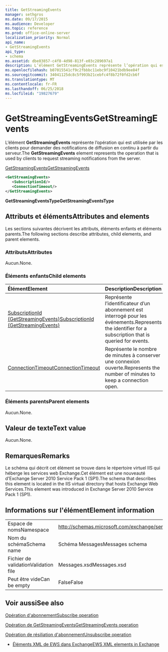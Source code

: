 ```yaml
---
title: GetStreamingEvents
manager: sethgros
ms.date: 09/17/2015
ms.audience: Developer
ms.topic: reference
ms.prod: office-online-server
localization_priority: Normal
api_name:
- GetStreamingEvents
api_type:
- schema
ms.assetid: dbe83857-c4f8-4d98-813f-e03c289697a1
description: L’élément GetStreamingEvents représente l’opération qui est utilisée par les clients pour demander des notifications de diffusion en continu à partir du serveur.
ms.openlocfilehash: b07015541cf9c2fbbbc11ebc9f10421bdb9ee84f
ms.sourcegitcommit: 34041125dc8c5f993b21cebfc4f8b72f0fd2cb6f
ms.translationtype: MT
ms.contentlocale: fr-FR
ms.lasthandoff: 06/25/2018
ms.locfileid: "19827679"
---
```

# <a name="getstreamingevents"></a><span data-ttu-id="794f0-103">GetStreamingEvents</span><span class="sxs-lookup"><span data-stu-id="794f0-103">GetStreamingEvents</span></span>

<span data-ttu-id="794f0-104">L’élément **GetStreamingEvents** représente l’opération qui est utilisée par les clients pour demander des notifications de diffusion en continu à partir du serveur.</span><span class="sxs-lookup"><span data-stu-id="794f0-104">The **GetStreamingEvents** element represents the operation that is used by clients to request streaming notifications from the server.</span></span> 
  
[<span data-ttu-id="794f0-105">GetStreamingEvents</span><span class="sxs-lookup"><span data-stu-id="794f0-105">GetStreamingEvents</span></span>](getstreamingevents.md)
  
```XML
<GetStreamingEvents>
   <SubscriptionId/>
   <ConnectionTimeout/>
</GetStreamingEvents>
```

 <span data-ttu-id="794f0-106">**GetStreamingEventsType**</span><span class="sxs-lookup"><span data-stu-id="794f0-106">**GetStreamingEventsType**</span></span>
## <a name="attributes-and-elements"></a><span data-ttu-id="794f0-107">Attributs et éléments</span><span class="sxs-lookup"><span data-stu-id="794f0-107">Attributes and elements</span></span>

<span data-ttu-id="794f0-108">Les sections suivantes décrivent les attributs, éléments enfants et éléments parents.</span><span class="sxs-lookup"><span data-stu-id="794f0-108">The following sections describe attributes, child elements, and parent elements.</span></span>
  
### <a name="attributes"></a><span data-ttu-id="794f0-109">Attributs</span><span class="sxs-lookup"><span data-stu-id="794f0-109">Attributes</span></span>

<span data-ttu-id="794f0-110">Aucun.</span><span class="sxs-lookup"><span data-stu-id="794f0-110">None.</span></span>
  
### <a name="child-elements"></a><span data-ttu-id="794f0-111">Éléments enfants</span><span class="sxs-lookup"><span data-stu-id="794f0-111">Child elements</span></span>

|<span data-ttu-id="794f0-112">**Élément**</span><span class="sxs-lookup"><span data-stu-id="794f0-112">**Element**</span></span>|<span data-ttu-id="794f0-113">**Description**</span><span class="sxs-lookup"><span data-stu-id="794f0-113">**Description**</span></span>|
|:-----|:-----|
|[<span data-ttu-id="794f0-114">SubscriptionId (GetStreamingEvents)</span><span class="sxs-lookup"><span data-stu-id="794f0-114">SubscriptionId (GetStreamingEvents)</span></span>](subscriptionid-getstreamingevents.md) <br/> |<span data-ttu-id="794f0-115">Représente l’identificateur d’un abonnement est interrogé pour les événements.</span><span class="sxs-lookup"><span data-stu-id="794f0-115">Represents the identifier for a subscription that is queried for events.</span></span>  <br/> |
|[<span data-ttu-id="794f0-116">ConnectionTimeout</span><span class="sxs-lookup"><span data-stu-id="794f0-116">ConnectionTimeout</span></span>](connectiontimeout.md) <br/> |<span data-ttu-id="794f0-117">Représente le nombre de minutes à conserver une connexion ouverte.</span><span class="sxs-lookup"><span data-stu-id="794f0-117">Represents the number of minutes to keep a connection open.</span></span>  <br/> |
   
### <a name="parent-elements"></a><span data-ttu-id="794f0-118">Éléments parents</span><span class="sxs-lookup"><span data-stu-id="794f0-118">Parent elements</span></span>

<span data-ttu-id="794f0-119">Aucun.</span><span class="sxs-lookup"><span data-stu-id="794f0-119">None.</span></span>
  
## <a name="text-value"></a><span data-ttu-id="794f0-120">Valeur de texte</span><span class="sxs-lookup"><span data-stu-id="794f0-120">Text value</span></span>

<span data-ttu-id="794f0-121">Aucun.</span><span class="sxs-lookup"><span data-stu-id="794f0-121">None.</span></span>
  
## <a name="remarks"></a><span data-ttu-id="794f0-122">Remarques</span><span class="sxs-lookup"><span data-stu-id="794f0-122">Remarks</span></span>

<span data-ttu-id="794f0-123">Le schéma qui décrit cet élément se trouve dans le répertoire virtuel IIS qui héberge les services web Exchange.Cet élément est une nouveauté d'Exchange Server 2010 Service Pack 1 (SP1).</span><span class="sxs-lookup"><span data-stu-id="794f0-123">The schema that describes this element is located in the IIS virtual directory that hosts Exchange Web Services.This element was introduced in Exchange Server 2010 Service Pack 1 (SP1).</span></span>
  
## <a name="element-information"></a><span data-ttu-id="794f0-124">Informations sur l'élément</span><span class="sxs-lookup"><span data-stu-id="794f0-124">Element information</span></span>

|||
|:-----|:-----|
|<span data-ttu-id="794f0-125">Espace de noms</span><span class="sxs-lookup"><span data-stu-id="794f0-125">Namespace</span></span>  <br/> |http://schemas.microsoft.com/exchange/services/2006/messages  <br/> |
|<span data-ttu-id="794f0-126">Nom du schéma</span><span class="sxs-lookup"><span data-stu-id="794f0-126">Schema name</span></span>  <br/> |<span data-ttu-id="794f0-127">Schéma Messages</span><span class="sxs-lookup"><span data-stu-id="794f0-127">Messages schema</span></span>  <br/> |
|<span data-ttu-id="794f0-128">Fichier de validation</span><span class="sxs-lookup"><span data-stu-id="794f0-128">Validation file</span></span>  <br/> |<span data-ttu-id="794f0-129">Messages.xsd</span><span class="sxs-lookup"><span data-stu-id="794f0-129">Messages.xsd</span></span>  <br/> |
|<span data-ttu-id="794f0-130">Peut être vide</span><span class="sxs-lookup"><span data-stu-id="794f0-130">Can be empty</span></span>  <br/> |<span data-ttu-id="794f0-131">False</span><span class="sxs-lookup"><span data-stu-id="794f0-131">False</span></span>  <br/> |
   
## <a name="see-also"></a><span data-ttu-id="794f0-132">Voir aussi</span><span class="sxs-lookup"><span data-stu-id="794f0-132">See also</span></span>



[<span data-ttu-id="794f0-133">Opération d'abonnement</span><span class="sxs-lookup"><span data-stu-id="794f0-133">Subscribe operation</span></span>](subscribe-operation.md)
  
[<span data-ttu-id="794f0-134">Opération de GetStreamingEvents</span><span class="sxs-lookup"><span data-stu-id="794f0-134">GetStreamingEvents operation</span></span>](getstreamingevents-operation.md)
  
[<span data-ttu-id="794f0-135">Opération de résiliation d'abonnement</span><span class="sxs-lookup"><span data-stu-id="794f0-135">Unsubscribe operation</span></span>](unsubscribe-operation.md)


- [<span data-ttu-id="794f0-136">Éléments XML de EWS dans Exchange</span><span class="sxs-lookup"><span data-stu-id="794f0-136">EWS XML elements in Exchange</span></span>](ews-xml-elements-in-exchange.md)

